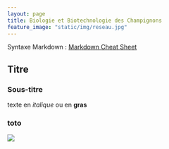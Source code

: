 ```yaml
---
layout: page
title: Biologie et Biotechnologie des Champignons
feature_image: "static/img/reseau.jpg"
---
```


Syntaxe Markdown : [Markdown Cheat Sheet](https://www.markdownguide.org/cheat-sheet)

## Titre

### Sous-titre

texte en *italique* ou en **gras**

### toto

![](static/img/2020-01-17-10-34-15.png)
